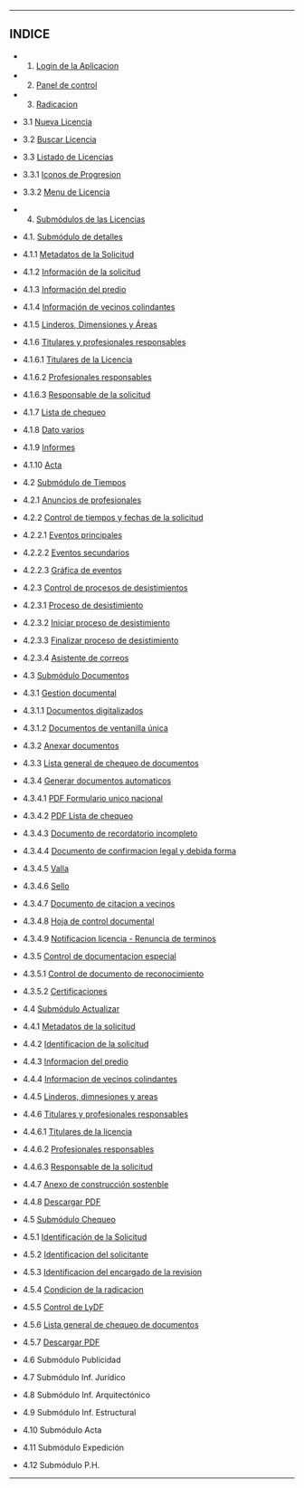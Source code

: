***

## INDICE

* 1. [Login de la Aplicacion](#1-login-de-la-aplicacion) 

* 2. [Panel de control](#2-panel-de-control) 

* 3. [Radicacion](#3-radicacion) 
* 3.1 [Nueva Licencia](#31-nueva-licencia) 
* 3.2 [Buscar Licencia](#32-buscar-licencia) 
* 3.3 [Listado de Licencias](#33-listado-de-licencias) 
* 3.3.1 [Iconos de Progresion](#331-iconos-de-progresion) 
* 3.3.2 [Menu de Licencia](#332-menu-de-licencia) 

* 4. [Submódulos de las Licencias](#4-submodulos-de-las-licencias)

* 4.1. [Submódulo de detalles](#41-submodulo-de-detalles)
* 4.1.1 [Metadatos de la Solicitud](#411-metadatos-de-la-solicitud)
* 4.1.2 [Información de la solicitud](#412-informacion-de-la-solicitud)
* 4.1.3 [Información del predio](#413-informacion-del-predio)
* 4.1.4 [Información de vecinos colindantes](#414-informacion-de-vecinos-colindantes)
* 4.1.5 [Linderos, Dimensiones y Áreas](#415-linderos-dimensiones-y-areas)
* 4.1.6 [Titulares y profesionales responsables](#416-titulares-y-profesionales-responsables)
* 4.1.6.1 [Titulares de la Licencia](#4161-titulares-de-la-licencia)
* 4.1.6.2 [Profesionales responsables](#4162-profesionales-responsables)
* 4.1.6.3 [Responsable de la solicitud](#4163-responsable-de-la-solicitud)
* 4.1.7 [Lista de chequeo](#417-lista-de-chequeo)
* 4.1.8 [Dato varios](#418-datos-varios)
* 4.1.9 [Informes](#419-informes)
* 4.1.10 [Acta](#4110-acta)

* 4.2 [Submódulo de Tiempos](#42-submodulo-de-tiempos)
* 4.2.1 [Anuncios de profesionales](#421-anuncios-de-profesionales)
* 4.2.2 [Control de tiempos y fechas de la solicitud](#422-control-de-tiempos-y-fechas-de-la-solicitud)
* 4.2.2.1 [Eventos principales](#4221-eventos-principales)
* 4.2.2.2 [Eventos secundarios](#4222-eventos-secundarios)
* 4.2.2.3 [Gráfica de eventos](#4223-grafica-de-eventos)
* 4.2.3 [Control de procesos de desistimientos](#423-control-de-procesos-de-desistimientos)
* 4.2.3.1 [Proceso de desistimiento](#4231-proceso-de-desistimiento)
* 4.2.3.2 [Iniciar proceso de desistimiento](#4232-iniciar-proceso-de-desistimiento)
* 4.2.3.3 [Finalizar proceso de desistimiento](#4233-finalizar-proceso-de-desistimiento)
* 4.2.3.4 [Asistente de correos](#4234-asistente-de-correos)

* 4.3 [Submódulo Documentos](#43-submodulo-documentos)
* 4.3.1 [Gestion documental](#431-gestion-documental)
* 4.3.1.1 [Documentos digitalizados](#4311-documentos-digitalizados)
* 4.3.1.2 [Documentos de ventanilla única](#4312-documentos-de-ventanilla-unica)
* 4.3.2 [Anexar documentos](#432-anexar-documentos)
* 4.3.3 [Lista general de chequeo de documentos](#433-lista-general-de-chequeo-de-documentos)
* 4.3.4 [Generar documentos automaticos](#434-generar-documentos-automaticos)
* 4.3.4.1 [PDF Formulario unico nacional](#4341-pdf-formulario-unico-nacional)
* 4.3.4.2 [PDF Lista de chequeo](#4342-pdf-lista-de-chequeo)
* 4.3.4.3 [Documento de recordatorio incompleto](#4343-documento-de-recordatorio-incompleto)
* 4.3.4.4 [Documento de confirmacion legal y debida forma](#4344-documento-de-confirmacion-legal-y-debida-forma)
* 4.3.4.5 [Valla](#4345-valla)
* 4.3.4.6 [Sello](#4346-sello)
* 4.3.4.7 [Documento de citacion a vecinos](#4347-documento-de-citacion-a-vecinos)
* 4.3.4.8 [Hoja de control documental](#4348-hoja-de-control-documental)
* 4.3.4.9 [Notificacion licencia - Renuncia de terminos](#4349-notificacion-licencia---renuncia-de-terminos)
* 4.3.5 [Control de documentacion especial](#435-control-de-documentacion-especial)
* 4.3.5.1 [Control de documento de reconocimiento](#4351-control-de-documento-de-reconocimiento)
* 4.3.5.2 [Certificaciones](#4352-certificaciones)

* 4.4 [Submódulo Actualizar](#44-submodulo-actualizar)
* 4.4.1 [Metadatos de la solicitud](#441-metadatos-de-la-solicitud)
* 4.4.2 [Identificacion de la solicitud](#442-identificacion-de-la-solicitud)
* 4.4.3 [Informacion del predio](#443-informacion-del-predio)
* 4.4.4 [Informacion de vecinos colindantes](#444-informacion-de-vecinos-colindantes)
* 4.4.5 [Linderos, dimnesiones y areas](#445-linderos-dimnesiones-y-areas)
* 4.4.6 [Titulares y profesionales responsables](#446-titulares-y-profesionales-responsables)
* 4.4.6.1 [Titulares de la licencia](#4461-titulares-de-la-licencia)
* 4.4.6.2 [Profesionales responsables](#4462-profesionales-responsables)
* 4.4.6.3 [Responsable de la solicitud](#4463-responsable-de-la-solicitud)
* 4.4.7 [Anexo de construcción sostenble](#447-anexo-de-construccion-sostenble)
* 4.4.8 [Descargar PDF](#448-descargar-pdf)

* 4.5 [Submódulo Chequeo](#45-submodulo-chequeo)
* 4.5.1 [Identificación de la Solicitud](#451-identificacion-de-la-solicitud)
* 4.5.2 [Identificacion del solicitante](#452-identificacion-del-solicitante)
* 4.5.3 [Identificacion del encargado de la revision](#453-identificacion-del-encargado-de-la-revision)
* 4.5.4 [Condicion de la radicacion](#454-condicion-de-la-radicacion)
* 4.5.5 [Control de LyDF](#455-control-de-lydf)
* 4.5.6 [Lista general de chequeo de documentos](#456-lista-general-de-chequeo-de-documentos)
* 4.5.7 [Descargar PDF](#457-descargar-pdf)

* 4.6 Submódulo Publicidad
* 4.7 Submódulo Inf. Jurídico
* 4.8 Submódulo Inf. Arquitectónico
* 4.9 Submódulo Inf. Estructural
* 4.10 Submódulo Acta
* 4.11 Submódulo Expedición
* 4.12 Submódulo P.H.

***
